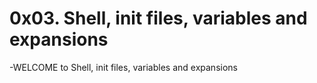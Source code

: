 # 0x03. Shell, init files, variables and expansions #
-WELCOME to Shell, init files, variables and expansions
